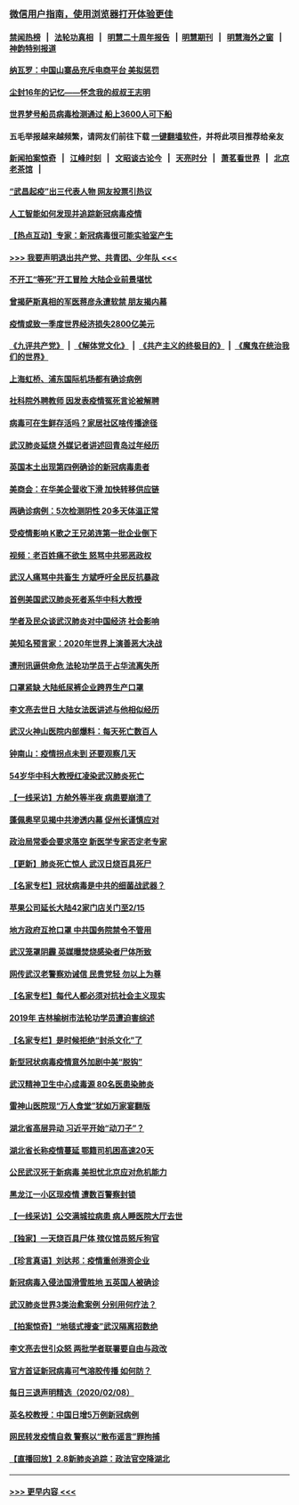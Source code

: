 ### [微信用户指南，使用浏览器打开体验更佳](https://github.com/gfw-breaker/banned-news1/blob/master/indexes/wechat-guide.md?t=0)
#### [禁闻热榜](热点新闻.md?t=0)  &nbsp;&nbsp;|&nbsp;&nbsp; [法轮功真相](https://github.com/gfw-breaker/truth/blob/master/README.md?t=0) &nbsp;&nbsp;|&nbsp;&nbsp; [明慧二十周年报告](https://github.com/gfw-breaker/mh-reports/blob/master/README.md?t=0) &nbsp;&nbsp;|&nbsp;&nbsp;[明慧期刊](https://github.com/gfw-breaker/mh-qikan) &nbsp;&nbsp;|&nbsp;&nbsp; [明慧海外之窗](https://github.com/gfw-breaker/mh-news/blob/master/README.md?t=0) &nbsp;&nbsp;|&nbsp;&nbsp; [神韵特别报道](https://github.com/gfw-breaker/mh-news/blob/master/shenyun.md?t=0)
#### [纳瓦罗：中国山寨品充斥电商平台 美拟惩罚](../pages/nsc413/n11856440.md?t=02100622) 
#### [尘封16年的记忆——怀念我的叔叔王志明](../pages/nsc413/n11856459.md?t=02100622) 
#### [世界梦号船员病毒检测通过 船上3600人可下船](../pages/nsc413/n11856520.md?t=02100622) 
#### 五毛举报越来越频繁，请网友们前往下载 [一键翻墙软件](https://github.com/gfw-breaker/ssr-accounts)，并将此项目推荐给亲友
#### [新闻拍案惊奇](https://github.com/gfw-breaker/banned-news1/blob/master/pages/link4.md) &nbsp;&nbsp;|&nbsp;&nbsp; [江峰时刻](https://github.com/gfw-breaker/banned-news1/blob/master/pages/link4.md) &nbsp;&nbsp;|&nbsp;&nbsp; [文昭谈古论今](https://github.com/gfw-breaker/banned-news1/blob/master/pages/link4.md) &nbsp;&nbsp;|&nbsp;&nbsp; [天亮时分](https://github.com/gfw-breaker/banned-news1/blob/master/pages/link4.md) &nbsp;&nbsp;|&nbsp;&nbsp; [萧茗看世界](https://github.com/gfw-breaker/banned-news1/blob/master/pages/link4.md) &nbsp;&nbsp;|&nbsp;&nbsp; [北京老茶馆](https://github.com/gfw-breaker/banned-news1/blob/master/pages/link4.md) &nbsp;&nbsp;|&nbsp;&nbsp; 
#### [“武昌起疫”出三代表人物 网友投票引热议](../pages/nsc413/n11856402.md?t=02100622) 
#### [人工智能如何发现并追踪新冠病毒疫情](../pages/nsc413/n11856398.md?t=02100622) 
#### [【热点互动】专家：新冠病毒很可能实验室产生](../pages/nsc413/n11856378.md?t=02100622) 
#### [>>> 我要声明退出共产党、共青团、少年队 <<<](https://github.com/begood0513/goodnews/blob/master/quit/letter.md) 
#### [不开工“等死”开工冒险 大陆企业前景堪忧](../pages/nsc413/n11856312.md?t=02100622) 
#### [曾揭萨斯真相的军医蒋彦永遭软禁 朋友揭内幕](../pages/nsc413/n11856342.md?t=02100622) 
#### [疫情或致一季度世界经济损失2800亿美元](../pages/nsc413/n11855639.md?t=02100622) 
#### [《九评共产党》](https://github.com/begood0513/9ping.md/blob/master/README.md) &nbsp;|&nbsp; [《解体党文化》](../../../../jtdwh.md/blob/master/README.md)  &nbsp;|&nbsp; [《共产主义的终极目的》](../../../../gczydzjmd.md/blob/master/README.md) &nbsp;|&nbsp; [《魔鬼在统治我们的世界》](../../../../mgztzwmdsj.md/blob/master/README.md) 
#### [上海虹桥、浦东国际机场都有确诊病例](../pages/nsc413/n11856262.md?t=02100622) 
#### [社科院外聘教师 因发表疫情冤死言论被解聘](../pages/nsc413/n11856129.md?t=02100622) 
#### [病毒可在生鲜存活吗？家居社区啥传播途径](../pages/nsc413/n11856279.md?t=02100622) 
#### [武汉肺炎延烧 外媒记者讲述回青岛过年经历](../pages/nsc413/n11856159.md?t=02100622) 
#### [英国本土出现第四例确诊的新冠病毒患者](../pages/nsc413/n11855930.md?t=02100622) 
#### [美商会：在华美企营收下滑 加快转移供应链](../pages/nsc413/n11855334.md?t=02100622) 
#### [两确诊病例：5次检测阴性 20多天体温正常](../pages/nsc413/n11855576.md?t=02100622) 
#### [受疫情影响 K歌之王兄弟连第一批企业倒下](../pages/nsc413/n11855001.md?t=02100622) 
#### [视频：老百姓痛不欲生 怒骂中共邪恶政权](../pages/nsc413/n11855080.md?t=02100622) 
#### [武汉人痛骂中共畜生 方斌呼吁全民反抗暴政](../pages/nsc413/n11855386.md?t=02100622) 
#### [首例美国武汉肺炎死者系华中科大教授](../pages/nsc413/n11855500.md?t=02100622) 
#### [学者及民众谈武汉肺炎对中国经济 社会影响](../pages/nsc413/n11855475.md?t=02100622) 
#### [美知名预言家：2020年世界上演善恶大决战](../pages/nsc413/n11855418.md?t=02100622) 
#### [遭刑讯逼供命危 法轮功学员于占华流离失所](../pages/nsc413/n11853979.md?t=02100622) 
#### [口罩紧缺 大陆纸尿裤企业跨界生产口罩](../pages/nsc413/n11854879.md?t=02100622) 
#### [李文亮去世日 大陆女法医讲述与他相似经历](../pages/nsc413/n11855213.md?t=02100622) 
#### [武汉火神山医院内部爆料：每天死亡数百人](../pages/nsc413/n11855017.md?t=02100622) 
#### [钟南山：疫情拐点未到 还要观察几天](../pages/nsc413/n11854504.md?t=02100622) 
#### [54岁华中科大教授红凌染武汉肺炎死亡](../pages/nsc413/n11854889.md?t=02100622) 
#### [【一线采访】方舱外等半夜 病患要崩溃了](../pages/nsc413/n11854786.md?t=02100622) 
#### [蓬佩奥罕见揭中共渗透内幕 促州长谨慎应对](../pages/nsc413/n11854685.md?t=02100622) 
#### [政治局常委会要求落空 新医学专家否定老专家](../pages/nsc413/n11852540.md?t=02100622) 
#### [【更新】肺炎死亡惊人 武汉日烧百具死尸](../pages/nsc413/n11801312.md?t=02100622) 
#### [【名家专栏】冠状病毒是中共的细菌战武器？](../pages/nsc413/n11854546.md?t=02100622) 
#### [苹果公司延长大陆42家门店关门至2/15](../pages/nsc413/n11854605.md?t=02100622) 
#### [地方政府互抢口罩 中共国务院禁令不管用](../pages/nsc413/n11854459.md?t=02100622) 
#### [武汉笼罩阴霾 英媒曝焚烧感染者尸体所致](../pages/nsc413/n11854482.md?t=02100622) 
#### [网传武汉老警察劝诫信 民贵党轻 勿以上为尊](../pages/nsc413/n11854494.md?t=02100622) 
#### [【名家专栏】每代人都必须对抗社会主义现实](../pages/nsc413/n11831412.md?t=02100622) 
#### [2019年 吉林榆树市法轮功学员遭迫害综述](../pages/nsc413/n11849574.md?t=02100622) 
#### [【名家专栏】是时候拒绝“封杀文化”了](../pages/nsc413/n11814093.md?t=02100622) 
#### [新型冠状病毒疫情意外加剧中美“脱钩”](../pages/nsc413/n11854475.md?t=02100622) 
#### [武汉精神卫生中心成毒源 80名医患染肺炎](../pages/nsc413/n11854415.md?t=02100622) 
#### [雷神山医院现“万人食堂”犹如万家宴翻版](../pages/nsc413/n11854454.md?t=02100622) 
#### [湖北省高层异动 习近平开始“动刀子”？](../pages/nsc413/n11854313.md?t=02100622) 
#### [湖北省长称疫情蔓延 鄂籍司机困高速20天](../pages/nsc413/n11854382.md?t=02100622) 
#### [公民武汉死于新病毒 美担忧北京应对危机能力](../pages/nsc413/n11854331.md?t=02100622) 
#### [黑龙江一小区现疫情 遭数百警察封锁](../pages/nsc413/n11854347.md?t=02100622) 
#### [【一线采访】公交满城拉病患 病人睡医院大厅去世](../pages/nsc413/n11854322.md?t=02100622) 
#### [【独家】一天烧百具尸体 殡仪馆员怒斥狗官](../pages/nsc413/n11853323.md?t=02100622) 
#### [【珍言真语】刘达邦：疫情重创港资企业](../pages/nsc413/n11854274.md?t=02100622) 
#### [新冠病毒入侵法国滑雪胜地 五英国人被确诊](../pages/nsc413/n11854307.md?t=02100622) 
#### [武汉肺炎世界3类治愈案例 分别用何疗法？](../pages/nsc413/n11854231.md?t=02100622) 
#### [【拍案惊奇】“地毯式搜查”武汉隔离招数绝](../pages/nsc413/n11853334.md?t=02100622) 
#### [李文亮去世引众怒 两批学者联署要自由与政改](../pages/nsc413/n11854100.md?t=02100622) 
#### [官方首证新冠病毒可气溶胶传播 如何防？](../pages/nsc413/n11854210.md?t=02100622) 
#### [每日三退声明精选（2020/02/08）](../pages/nsc413/n11854227.md?t=02100622) 
#### [英名校教授：中国日增5万例新冠病例](../pages/nsc413/n11854174.md?t=02100622) 
#### [网民转发疫情自救 警察以“散布谣言”罪拘捕](../pages/nsc413/n11854110.md?t=02100622) 
#### [【直播回放】2.8新肺炎追踪：政法官空降湖北](../pages/nsc413/n11854028.md?t=02100622) 

----
#### [ >>> 更早内容 <<< ](../indexes/nsc413-earlier.md)
